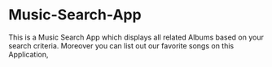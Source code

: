 # Music-Search-App
This is a Music Search App which displays all related Albums based on your search criteria. Moreover you can list out our favorite songs on this Application, 
